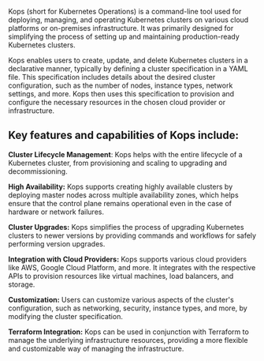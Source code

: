 Kops (short for Kubernetes Operations) is a command-line tool used for deploying, managing, and operating Kubernetes clusters on various cloud platforms or on-premises infrastructure. It was primarily designed for simplifying the process of setting up and maintaining production-ready Kubernetes clusters.

Kops enables users to create, update, and delete Kubernetes clusters in a declarative manner, typically by defining a cluster specification in a YAML file. This specification includes details about the desired cluster configuration, such as the number of nodes, instance types, network settings, and more. Kops then uses this specification to provision and configure the necessary resources in the chosen cloud provider or infrastructure.

## Key features and capabilities of Kops include:

**Cluster Lifecycle Management**: Kops helps with the entire lifecycle of a Kubernetes cluster, from provisioning and scaling to upgrading and decommissioning.

**High Availability:** Kops supports creating highly available clusters by deploying master nodes across multiple availability zones, which helps ensure that the control plane remains operational even in the case of hardware or network failures.

**Cluster Upgrades:** Kops simplifies the process of upgrading Kubernetes clusters to newer versions by providing commands and workflows for safely performing version upgrades.

**Integration with Cloud Providers:** Kops supports various cloud providers like AWS, Google Cloud Platform, and more. It integrates with the respective APIs to provision resources like virtual machines, load balancers, and storage.

**Customization:** Users can customize various aspects of the cluster's configuration, such as networking, security, instance types, and more, by modifying the cluster specification.

**Terraform Integration:** Kops can be used in conjunction with Terraform to manage the underlying infrastructure resources, providing a more flexible and customizable way of managing the infrastructure.





